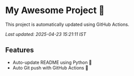 # My Awesome Project 🚀

This project is automatically updated using GitHub Actions.

_Last updated: 2025-04-23 15:21:11 IST_

## Features
- Auto-update README using Python 🐍
- Auto Git push with GitHub Actions 🤖
